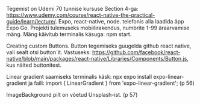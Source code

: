 Tegemist on Udemi 70 tunnise kursuse Section 4-ga: https://www.udemy.com/course/react-native-the-practical-guide/learn/lecture/. 
Expo, react-native, node. 
telefonis alla laadida äpp Expo Go.
Projekti tulemuseks mobiilirakendus, numbrite 1-99 äraarvamise mäng.
Mäng käivitub terminalis käsuga: npm start.

Creating custom Buttons. Button tegemiseks guugelda github react native, vali sealt otsi button`it. Vastuseks: https://github.com/facebook/react-native/blob/main/packages/react-native/Libraries/Components/Button.js, kus näited buttonitest.

Linear gradient saamiseks terminalis käsk: npx expo install expo-linear-gradient ja faili: import { LinearGradient } from 'expo-linear-gradient'; (p 56)

ImageBackground pilt on võetud Unsplash-ist. (p 57)
